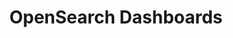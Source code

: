 ---
role: ui
title: OpenSearch Dashboards
artifact_id: opensearch-dashboards
architecture: x64
platform: linux
type: rpm
artifact_url: https://artifacts.opensearch.org/releases/bundle/opensearch-dashboards/2.7.0/opensearch-dashboards-2.7.0-linux-x64.rpm
version: 2.7.0
category: opensearch-dashboards
slug: opensearch-dashboards-2.7.0-linux-x64-rpm
signature: https://artifacts.opensearch.org/releases/bundle/opensearch-dashboards/2.7.0/opensearch-dashboards-2.7.0-linux-x64.rpm.sig
guide: https://opensearch.org/docs/latest/opensearch/install/rpm
---